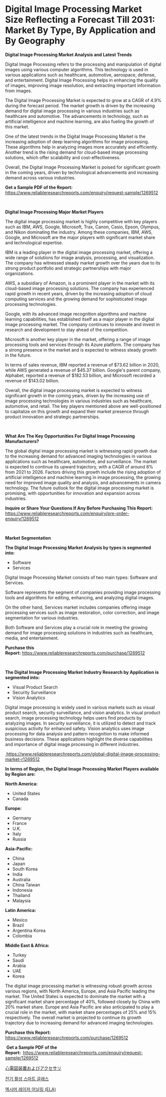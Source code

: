<p><h1>Digital Image Processing Market Size Reflecting a Forecast Till 2031: Market By Type, By Application and By Geography</h1></p><p><strong>Digital Image Processing Market Analysis and Latest Trends</strong></p>
<p><p>Digital Image Processing refers to the processing and manipulation of digital images using various computer algorithms. This technology is used in various applications such as healthcare, automotive, aerospace, defense, and entertainment. Digital Image Processing helps in enhancing the quality of images, improving image resolution, and extracting important information from images.</p><p>The Digital Image Processing Market is expected to grow at a CAGR of 4.9% during the forecast period. The market growth is driven by the increasing demand for digital image processing in various industries such as healthcare and automotive. The advancements in technology, such as artificial intelligence and machine learning, are also fueling the growth of this market.</p><p>One of the latest trends in the Digital Image Processing Market is the increasing adoption of deep learning algorithms for image processing. These algorithms help in analyzing images more accurately and efficiently. Another trend is the rising demand for cloud-based image processing solutions, which offer scalability and cost-effectiveness.</p><p>Overall, the Digital Image Processing Market is poised for significant growth in the coming years, driven by technological advancements and increasing demand across various industries.</p></p>
<p><strong>Get a Sample PDF of the Report:&nbsp;</strong> <a href="https://www.reliableresearchreports.com/enquiry/request-sample/1269512">https://www.reliableresearchreports.com/enquiry/request-sample/1269512</a></p>
<p>&nbsp;</p>
<p><strong>Digital Image Processing Major Market Players</strong></p>
<p><p>The digital image processing market is highly competitive with key players such as IBM, AWS, Google, Microsoft, Trax, Canon, Casio, Epson, Olympus, and Nikon dominating the industry. Among these companies, IBM, AWS, Google, and Microsoft are the major players with significant market share and technological expertise.</p><p>IBM is a leading player in the digital image processing market, offering a wide range of solutions for image analysis, processing, and visualization. The company has witnessed steady market growth over the years due to its strong product portfolio and strategic partnerships with major organizations.</p><p>AWS, a subsidiary of Amazon, is a prominent player in the market with its cloud-based image processing solutions. The company has experienced rapid growth in recent years, driven by the increasing adoption of cloud computing services and the growing demand for sophisticated image processing technologies.</p><p>Google, with its advanced image recognition algorithms and machine learning capabilities, has established itself as a major player in the digital image processing market. The company continues to innovate and invest in research and development to stay ahead of the competition.</p><p>Microsoft is another key player in the market, offering a range of image processing tools and services through its Azure platform. The company has a strong presence in the market and is expected to witness steady growth in the future.</p><p>In terms of sales revenue, IBM reported a revenue of $73.62 billion in 2020, while AWS generated a revenue of $45.37 billion. Google's parent company, Alphabet, reported a revenue of $182.53 billion, and Microsoft recorded a revenue of $143.02 billion.</p><p>Overall, the digital image processing market is expected to witness significant growth in the coming years, driven by the increasing use of image processing technologies in various industries such as healthcare, automotive, and retail. The key players mentioned above are well-positioned to capitalize on this growth and expand their market presence through product innovation and strategic partnerships.</p></p>
<p>&nbsp;</p>
<p><strong>What Are The Key Opportunities For Digital Image Processing Manufacturers?</strong></p>
<p><p>The global digital image processing market is witnessing rapid growth due to the increasing demand for advanced imaging technologies in various applications such as healthcare, automotive, and surveillance. The market is expected to continue its upward trajectory, with a CAGR of around 8% from 2021 to 2026. Factors driving this growth include the rising adoption of artificial intelligence and machine learning in image processing, the growing need for improved image quality and analysis, and advancements in camera technology. The future outlook for the digital image processing market is promising, with opportunities for innovation and expansion across industries.</p></p>
<p><strong>Inquire or Share Your Questions If Any Before Purchasing This Report:</strong> <a href="https://www.reliableresearchreports.com/enquiry/pre-order-enquiry/1269512">https://www.reliableresearchreports.com/enquiry/pre-order-enquiry/1269512</a></p>
<p>&nbsp;</p>
<p><strong>Market Segmentation</strong></p>
<p><strong>The Digital Image Processing Market Analysis by types is segmented into:</strong></p>
<p><ul><li>Software</li><li>Services</li></ul></p>
<p><p>Digital Image Processing Market consists of two main types: Software and Services. </p><p>Software represents the segment of companies providing image processing tools and algorithms for editing, enhancing, and analyzing digital images. </p><p>On the other hand, Services market includes companies offering image processing services such as image restoration, color correction, and image segmentation for various industries. </p><p>Both Software and Services play a crucial role in meeting the growing demand for image processing solutions in industries such as healthcare, media, and entertainment.</p></p>
<p><strong>Purchase this Report:&nbsp;</strong><a href="https://www.reliableresearchreports.com/purchase/1269512">https://www.reliableresearchreports.com/purchase/1269512</a></p>
<p>&nbsp;</p>
<p><strong>The Digital Image Processing Market Industry Research by Application is segmented into:</strong></p>
<p><ul><li>Visual Product Search</li><li>Security Surveillance</li><li>Vision Analytics</li></ul></p>
<p><p>Digital image processing is widely used in various markets such as visual product search, security surveillance, and vision analytics. In visual product search, image processing technology helps users find products by analyzing images. In security surveillance, it is utilized to detect and track suspicious activity for enhanced safety. Vision analytics uses image processing for data analysis and pattern recognition to make informed business decisions. These applications highlight the diverse capabilities and importance of digital image processing in different industries.</p></p>
<p><a href="https://www.reliableresearchreports.com/global-digital-image-processing-market-r1269512">&nbsp;https://www.reliableresearchreports.com/global-digital-image-processing-market-r1269512</a></p>
<p><strong>In terms of Region, the Digital Image Processing Market Players available by Region are:</strong></p>
<p>
    <p> <strong> North America: </strong>
        <ul>
            <li>United States</li>
            <li>Canada</li>
        </ul>
        </p> 
    <p> <strong> Europe: </strong>
        <ul>
            <li>Germany</li>
            <li>France</li>
            <li>U.K.</li>
            <li>Italy</li>
            <li>Russia</li>
        </ul>
        </p> 
    <p> <strong> Asia-Pacific: </strong>
        <ul>
            <li>China</li>
            <li>Japan</li>
            <li>South Korea</li>
            <li>India</li>
            <li>Australia</li>
            <li>China Taiwan</li>
            <li>Indonesia</li>
            <li>Thailand</li>
            <li>Malaysia</li>
        </ul>
        </p> 
    <p> <strong> Latin America: </strong>
        <ul>
            <li>Mexico</li>
            <li>Brazil</li>
            <li>Argentina Korea</li>
            <li>Colombia</li>
        </ul>
        </p> 
    <p> <strong> Middle East & Africa: </strong>
        <ul>
            <li>Turkey</li>
            <li>Saudi</li>
            <li>Arabia</li>
            <li>UAE</li>
            <li>Korea</li>
        </ul>
    </p>
    </p>
<p><p>The digital image processing market is witnessing robust growth across various regions, with North America, Europe, and Asia Pacific leading the market. The United States is expected to dominate the market with a significant market share percentage of 40%, followed closely by China with 20% market share. Europe and Asia Pacific are also anticipated to play a crucial role in the market, with market share percentages of 25% and 15% respectively. The overall market is projected to continue its growth trajectory due to increasing demand for advanced imaging technologies.</p></p>
<p><strong>Purchase this Report: </strong><a href="https://www.reliableresearchreports.com/purchase/1269512">https://www.reliableresearchreports.com/purchase/1269512</a></p>
<p>&nbsp;<strong>Get a Sample PDF of the Report:&nbsp;&nbsp;</strong><a href="https://www.reliableresearchreports.com/enquiry/request-sample/1269512">https://www.reliableresearchreports.com/enquiry/request-sample/1269512</a></p>
<p><strong></strong></p>
<p><p><a href="https://github.com/GiovaniLeannon/Market-Research-Report-List-1/blob/main/5032840108028.md">心電図装置およびアクセサリ</a></p><p><a href="https://github.com/bossladyaries0/Market-Research-Report-List-1/blob/main/479756891668.md">전기 활성 스마트 글래스</a></p><p><a href="https://github.com/DavidCarter19662022/Market-Research-Report-List-1/blob/main/847555791669.md">엑시머 레이저 어닐링 (ELA)</a></p></p>